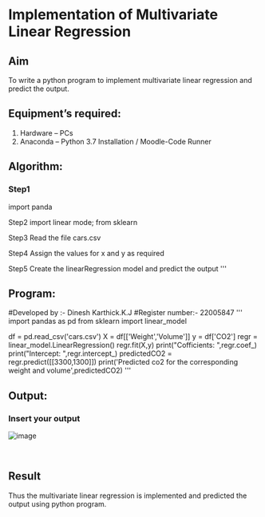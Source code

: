 # Implementation of Multivariate Linear Regression
## Aim
To write a python program to implement multivariate linear regression and predict the output.
## Equipment’s required:
1.	Hardware – PCs
2.	Anaconda – Python 3.7 Installation / Moodle-Code Runner
## Algorithm:
### Step1
import panda

Step2
import linear mode; from sklearn

Step3
Read the file cars.csv

Step4
Assign the values for x and y as required

Step5
Create the linearRegression model and predict the output
'''
## Program:
#Developed by :- Dinesh Karthick.K.J
#Register number:- 22005847
'''
import pandas as pd
from sklearn import linear_model

df = pd.read_csv('cars.csv')
X = df[['Weight','Volume']]
y = df['CO2']
regr = linear_model.LinearRegression()
regr.fit(X,y)
print("Cofficients: ",regr.coef_)
print("Intercept: ",regr.intercept_)
predictedCO2 = regr.predict([[3300,1300]])
print('Predicted co2 for the corresponding weight and volume',predictedCO2)
'''
## Output:

### Insert your output
![image](https://user-images.githubusercontent.com/120552008/215333255-0e116796-8ab2-46d3-a256-96b910fd4294.png)

<br>

## Result
Thus the multivariate linear regression is implemented and predicted the output using python program.

